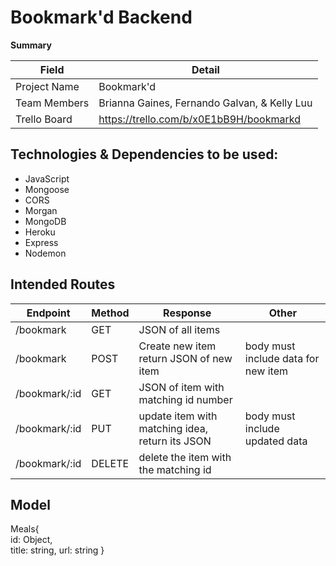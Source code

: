 # Bookmark'd Backend


**Summary**

| Field | Detail |
|-------|--------|
| Project Name | Bookmark'd|
| Team Members | Brianna Gaines, Fernando Galvan, & Kelly Luu|
| Trello Board | https://trello.com/b/x0E1bB9H/bookmarkd|


## Technologies & Dependencies to be used:

- JavaScript
- Mongoose
- CORS
- Morgan
- MongoDB
- Heroku
- Express
- Nodemon


## Intended Routes
| Endpoint | Method | Response | Other |
| -------- | ------ | -------- | ----- |
| /bookmark | GET | JSON of all items | |
| /bookmark | POST | Create new item return JSON of new item | body must include data for new item |
| /bookmark/:id | GET | JSON of item with matching id number | |
| /bookmark/:id | PUT | update item with matching idea, return its JSON | body must include updated data |
| /bookmark/:id | DELETE | delete the item with the matching id | |

## Model
Meals{  
    id: Object,  
    title: string,
    url: string
}

